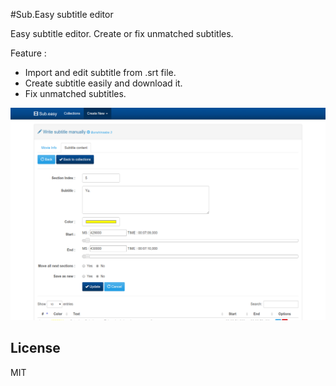 #Sub.Easy subtitle editor

Easy subtitle editor. Create or fix unmatched subtitles.

Feature :
- Import and edit subtitle from .srt file.
- Create subtitle easily and download it.
- Fix unmatched subtitles.

![Sub.Easy](https://raw.githubusercontent.com/morkid/subeasy/master/public/images/SUB-EASY.png)

## License

MIT